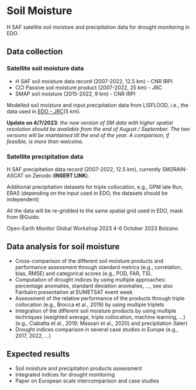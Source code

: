 # Soil Moisture

H SAF satellite soil moisture and precipitation data for drought monitoring in EDO.

## Data collection

### Satellite soil moisture data

- H SAF soil moisture data record (2007-2022, 12.5 km) - CNR IRPI
- CCI Passive soil moisture product (2007-2022, 25 km) - JRC
- SMAP soil moisture (2015-2022, 9 km) - CNR IRPI

Modelled soil moisture and input precipitation data from LISFLOOD, i.e., the data used in  [EDO - JRC](https://edo.jrc.ec.europa.eu/gdo/php/index.php?id=2112)(5 km).

**Update on 4/7/2023**: _the new version of SM data with higher spatial resolution should be available from the end of August / September. The two versions will be maintained till the end of the year. A comparison, if feasible, is more than welcome._

### Satellite precipitation data

H SAF precipitation data record (2007-2022, 12.5 km), currently SM2RAIN-ASCAT on Zenodo (**INSERT LINK**).

Additional precipitation datasets for triple collocation, e.g., GPM late Run, ERA5 (depending on the input used in EDO, the datasets should be independent)

All the data will be re-gridded to the same spatial grid used in EDO, mask from @Guido.

Open-Earth Monitor Global Workshop 2023 4-6 October 2023 Bolzano

## Data analysis for soil moisture

- Cross-comparison of the different soil moisture products and performance assessment through standard metrics (e.g., correlation, bias, RMSE) and categorical scores (e.g., POD, FAR, TS).
- Computation of drought indices by using multiple approaches: percentage anomalies, standard deviation anomalies, …, see also Fairbairn presentation at EUMETSAT event week
- Assessment of the relative performance of the products through triple collocation (e.g., Brocca et al., 2019) by using multiple triplets
- Integration of the different soil moisture products by using multiple techniques (weighted average, triple collocation, machine learning, …) (e.g., Ciabatta et al., 2019; Massari et al., 2020) and precipitation (later)
- Drought indices comparison in several case studies in Europe (e.g., 2017, 2022, …)

## Expected results

- Soil moisture and precipitation products assessment
- Integrated indices for drought monitoring
- Paper on European scale intercomparison and case studies



